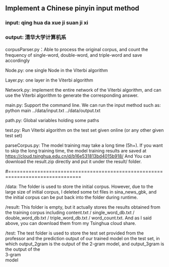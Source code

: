 ## Implement a Chinese pinyin input method

### input: qing hua da xue ji suan ji xi

### output: 清华大学计算机系

corpusParser.py：Able to process the original corpus, and count the frequency of single-word, double-word, and triple-word and save accordingly

Node.py: one single Node in the Viterbi algorithm

Layer.py: one layer in the Viterbi algorithm

Network.py: implement the entire network of the Viterbi algorithm, and can use the Viterbi algorithm to generate the corresponding answer.

main.py: Support the command line. We can run the input method such as: python main ../data/input.txt ../data/output.txt

path.py: Global variables holding some paths

test.py: Run Viterbi algorithm on the test set given online (or any other given test set)

parseCorpus.py: The model training may take a long time (5h+). If you want to skip the long training time, the model training results are saved at https://cloud.tsinghua.edu.cn/d/b16e531813bd4015b918/ And You can download the result.zip directly and put it under the result/ folder.

#===============================================================================

/data: The folder is used to store the initial corpus. However, due to the large size of initial corpus, I deleted some txt files in sina_news_gbk, and the initial corpus can be put back into the folder during runtime.

/result: This folder is empty, but it actually stores the results obtained from the training corpus including content.txt / single_word_db.txt / double_word_db.txt / triple_word_db.txt / word_count.txt. And as I said above, you can download them from my Tsinghua cloud share.

/test: The test folder is used to store the test set provided from the professor and the prediction output of our trained model on the test set, in which output_2gram is the output of the 2-gram model, and output_3gram is the output of the <br>3-gram<br> model



